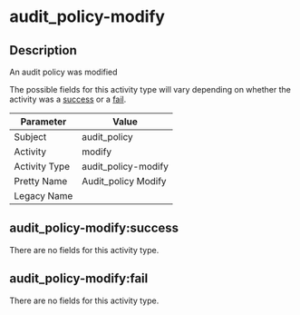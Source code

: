 audit_policy-modify
===================

Description
-----------
An audit policy was modified

The possible fields for this activity type will vary depending on whether the activity was a [success](#audit_policy-modifysuccess) or a [fail](#audit_policy-modifyfail).

| Parameter     | Value               |
| ------------- | ------------------- |
| Subject       | audit_policy        |
| Activity      | modify              |
| Activity Type | audit_policy-modify |
| Pretty Name   | Audit_policy Modify |
| Legacy Name   |                     |

audit_policy-modify:success
---------------------------

There are no fields for this activity type.


audit_policy-modify:fail
------------------------

There are no fields for this activity type.
